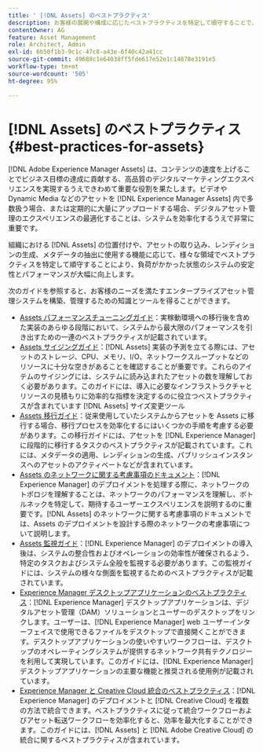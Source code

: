 ```yaml
---
title: ' [!DNL Assets] のベストプラクティス'
description: お客様の展開や構成に応じたベストプラクティスを特定して順守することで、負荷状態でのシステムの安定性とパフォーマンスを向上させます。
contentOwner: AG
feature: Asset Management
role: Architect, Admin
exl-id: 6b50f1b3-9c1c-47c8-a43e-6f40c42a41cc
source-git-commit: 49688c1e64038ff5fde617e52e1c14878e3191e5
workflow-type: tm+mt
source-wordcount: '505'
ht-degree: 95%

---
```


# [!DNL Assets] のベストプラクティス {#best-practices-for-assets}

[!DNL Adobe Experience Manager Assets] は、コンテンツの速度を上げることでビジネス目標の達成に貢献する、高品質のデジタルマーケティングエクスペリエンスを実現するうえできわめて重要な役割を果たします。ビデオや Dynamic Media などのアセットを [!DNL Experience Manager Assets] 内で多数扱う場合、または定期的に大量にアップロードする場合、デジタルアセット管理のエクスペリエンスの最適化することは、システムを効率化するうえで非常に重要です。

組織における [!DNL Assets] の位置付けや、アセットの取り込み、レンディションの生成、メタデータの抽出に使用する機能に応じて、様々な領域でベストプラクティスを特定して順守することにより、負荷がかかった状態のシステムの安定性とパフォーマンスが大幅に向上します。

次のガイドを参照すると、お客様のニーズを満たすエンタープライズアセット管理システムを構築、管理するための知識とツールを得ることができます。

* [Assets パフォーマンスチューニングガイド](/help/assets/performance-tuning-guidelines.md)：実稼動環境への移行後を含めた実装のあらゆる段階において、システムから最大限のパフォーマンスを引き出すための一連のベストプラクティスが記載されています。
* [Assets サイジングガイド](/help/assets/assets-sizing-guide.md)：[!DNL Assets] 実装の予測を立てる際には、アセットのストレージ、CPU、メモリ、I/O、ネットワークスループットなどのリソースに十分な空きがあることを確認することが重要です。これらのアイテムのサイジングには、システムに読み込まれたアセットの数を理解しておく必要があります。このガイドには、導入に必要なインフラストラクチャとリソースの見積もりに効率的な指標を決定するのに役立つベストプラクティスが含まれています [!DNL Assets] サイズ変更ツール
* [Assets 移行ガイド](/help/assets/assets-migration-guide.md)：従来使用していたシステムからアセットを Assets に移行する場合、移行プロセスを効率化するにはいくつかの手順を考慮する必要があります。この移行ガイドには、アセットを [!DNL Experience Manager] に段階的に移行するタスクのベストプラクティスが記載されています。これには、メタデータの適用、レンディションの生成、パブリッシュインスタンスへのアセットのアクティベートなどが含まれています。
* [Assets のネットワークに関する考慮事項のドキュメント](/help/assets/assets-network-considerations.md)：[!DNL Experience Manager] のデプロイメントを処理する際に、ネットワークのトポロジを理解することは、ネットワークのパフォーマンスを理解し、ボトルネックを特定して、期待するユーザーエクスペリエンスを説明するのに重要です。[!DNL Assets] のネットワークに関する考慮事項のドキュメントでは、Assets のデプロイメントを設計する際のネットワークの考慮事項について説明します。
* [Assets 監視ガイド](/help/assets/assets-monitoring-best-practices.md)：[!DNL Experience Manager] のデプロイメントの導入後は、システムの整合性およびオペレーションの効率性が確保されるよう、特定のタスクおよびシステム全般を監視する必要があります。この監視ガイドには、システムの様々な側面を監視するためのベストプラクティスが記載されています。
* [Experience Manager デスクトップアプリケーションのベストプラクティス](https://experienceleague.adobe.com/docs/experience-manager-desktop-app/using/introduction.html?lang=ja)：[!DNL Experience Manager] デスクトップアプリケーションは、デジタルアセット管理（DAM）ソリューションとユーザーのデスクトップをリンクします。ユーザーは、[!DNL Experience Manager] web ユーザーインターフェイスで使用できるファイルをデスクトップで直接開くことができます。デスクトップアプリケーションの使いやすいワークフローは、デスクトップのオペレーティングシステムが提供するネットワーク共有テクノロジーを利用して実現しています。このガイドには、[!DNL Experience Manager] デスクトップアプリケーションの主要な機能と推奨される使用例が記載されています。
* [Experience Manager と Creative Cloud 統合のベストプラクティス](/help/assets/aem-cc-integration-best-practices.md)：[!DNL Experience Manager] のデプロイメントと [!DNL Creative Cloud] を複数の方法で統合できます。ベストプラクティスに従って統合ワークフローおよびアセット転送ワークフローを効率化すると、効率を最大化することができます。このガイドには、[!DNL Assets] と [!DNL Adobe Creative Cloud] の統合に関するベストプラクティスが含まれています。
